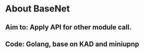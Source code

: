 # About BaseNet
## Aim to: Apply API for other module call.
## Code: Golang, base on KAD and miniupnp
